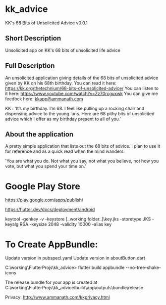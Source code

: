 # kk_advice
KK's 68 Bits of Unsolicited Advice v0.0.1

## Short Description
Unsolicited app on KK's 68 bits of unsolicited life advice

## Full Description

An unsolicited application giving details of the 68 bits of unsolicited advice given by KK on his 68th birthday.
You can read it here: https://kk.org/thetechnium/68-bits-of-unsolicited-advice/ 
You can listen to it here: https://www.youtube.com/watch?v=Zz70rcguxwk
You can give me feedbck here: kkapp@ammanath.com

KK : 'It’s my birthday. I’m 68. I feel like pulling up a rocking chair and dispensing advice to the young ‘uns. Here are 68 pithy bits of unsolicited advice which I offer as my birthday present to all of you.'

## About the application

A pretty simple  application that lists out the 68 bits of advice. 
I plan to use it for reference and as a quick read when the mind wanders.

 'You are what you do. Not what you say, not what you believe, not how you vote, but what you spend your time on.'

# Google Play Store
https://play.google.com/apps/publish/

https://flutter.dev/docs/deployment/android

keytool -genkey -v -keystore [..working folder..]\key.jks -storetype JKS -keyalg RSA -keysize 2048 -validity 10000 -alias key

# To Create AppBundle:
Update version in pubspecl.yaml
Update version in aboutButton.dart

C:\working\FlutterProjs\kk_advice> flutter build appbundle --no-tree-shake-icons

The release bundle for your app is created at 
C:\working\FlutterProjs\kk_advice\build\app\outputs\bundle\release

Privacy: http://www.ammanath.com/kkprivacy.html

